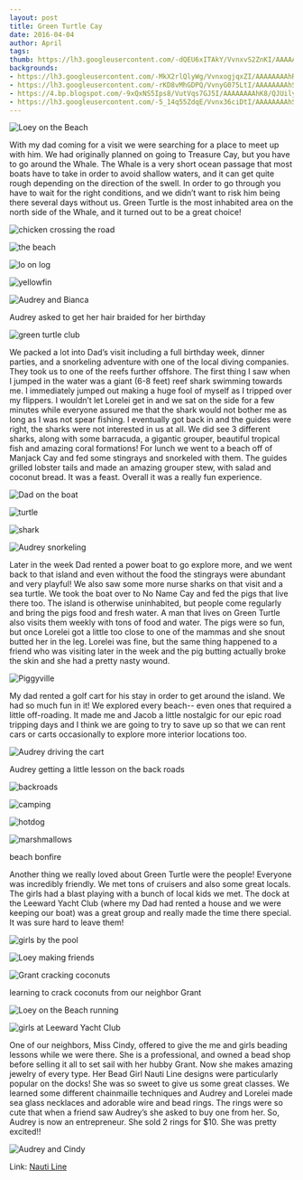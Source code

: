 ```yaml
---
layout: post
title: Green Turtle Cay
date: 2016-04-04
author: April
tags:
thumb: https://lh3.googleusercontent.com/-dQEU6xITAkY/VvnxvS2ZnKI/AAAAAAAAhR0/GWQxTRy8UjQ/s640/blogger-image-2001387876.jpg
backgrounds:
- https://lh3.googleusercontent.com/-MkX2rlQlyWg/VvnxogjqxZI/AAAAAAAAhRo/FIiJdi2rMiI/s640/blogger-image-1648529582.jpg
- https://lh3.googleusercontent.com/-rKD8vMhGDPQ/VvnyG075LtI/AAAAAAAAhSU/kDS8uA5q53M/s640/blogger-image--1887017073.jpg
- https://4.bp.blogspot.com/-9xQxNS5Ips8/VutVqs7GJ5I/AAAAAAAAhK8/QJUilyO52g0UEupkFpCMF8anDV9rqupxw/s1600/DSC00205.jpg
- https://lh3.googleusercontent.com/-5_14q55ZdqE/Vvnx36ciDtI/AAAAAAAAhSA/oxlmaWL5oJI/s640/blogger-image--1195761827.jpg
---
```


![Loey on the Beach](https://lh3.googleusercontent.com/-nTw6BP6k-8g/VvnxfPyQNhI/AAAAAAAAhRg/1rNeBOKpmQ4/s640/blogger-image-575208808.jpg)

With my dad coming for a visit we were searching for a place to meet up with him. We had originally planned on going to Treasure Cay, but you have to go around the Whale. The Whale is a very short ocean passage that most boats have to take in order to avoid shallow waters, and it can get quite rough depending on the direction of the swell. In order to go through you have to wait for the right conditions, and we didn’t want to risk him being there several days without us. Green Turtle is the most inhabited area on the north side of the Whale, and it turned out to be a great choice! 

![chicken crossing the road](https://lh3.googleusercontent.com/-MkX2rlQlyWg/VvnxogjqxZI/AAAAAAAAhRo/FIiJdi2rMiI/s640/blogger-image-1648529582.jpg)

![the beach](https://lh3.googleusercontent.com/-rKD8vMhGDPQ/VvnyG075LtI/AAAAAAAAhSU/kDS8uA5q53M/s640/blogger-image--1887017073.jpg)

![lo on log](https://lh3.googleusercontent.com/-6WsBvIlua-U/VvnyJXoS5OI/AAAAAAAAhSY/7a4xQqtG9_Q/s640/blogger-image-1739789812.jpg)

![yellowfin](https://lh3.googleusercontent.com/-OJffU1sCRCQ/VvnxkEz6OkI/AAAAAAAAhRk/CnYos--4qR4/s640/blogger-image--369094901.jpg)

![Audrey and Bianca](https://lh3.googleusercontent.com/-SQO3lffh5V8/Vvnnp1C2sfI/AAAAAAAAhQ0/36_k-T9ICIU/s640/blogger-image-1713278496.jpg)

Audrey asked to get her hair braided for her birthday

![green turtle club](https://lh3.googleusercontent.com/-ifSsCGLUYFk/Vvnm3XOK8GI/AAAAAAAAhQo/I2F6Y3P97pw/s640/blogger-image-734766829.jpg)



We packed a lot into Dad’s visit including a full birthday week, dinner parties, and a snorkeling adventure with one of the local diving companies. They took us to one of the reefs further offshore.  The first thing I saw when I jumped in the water was a giant (6-8 feet) reef shark swimming towards me. I immediately jumped out making a huge fool of myself as I tripped over my flippers. I wouldn’t let Lorelei get in and we sat on the side for a few minutes while everyone assured me that the shark would not bother me as long as I was not spear fishing. I eventually got back in and the guides were right, the sharks were not interested in us at all. We did see 3 different sharks, along with some barracuda, a gigantic grouper, beautiful tropical fish and amazing coral formations! For lunch we went to a beach off of Manjack Cay and fed some stingrays and snorkeled with them. The guides grilled lobster tails and made an amazing grouper stew, with salad and coconut bread. It was a feast. Overall it was a really fun experience. 

![Dad on the boat](https://lh3.googleusercontent.com/-72Hf2g5xHWA/Vvnxs_Fx1nI/AAAAAAAAhRw/iW-tS9vQT2Q/s640/blogger-image--394587306.jpg)

![turtle](https://lh3.googleusercontent.com/-dQEU6xITAkY/VvnxvS2ZnKI/AAAAAAAAhR0/GWQxTRy8UjQ/s640/blogger-image-2001387876.jpg)

![shark](https://3.bp.blogspot.com/-jagpAjziGl4/VutVepM40BI/AAAAAAAAhKo/WMCy2ZSGlEUdd_4dyXxbcDqbKautNBSjA/s1600/DSC00156.jpg)

![Audrey snorkeling](https://4.bp.blogspot.com/-9xQxNS5Ips8/VutVqs7GJ5I/AAAAAAAAhK8/QJUilyO52g0UEupkFpCMF8anDV9rqupxw/s1600/DSC00205.jpg)


Later in the week Dad rented a power boat to go explore more, and we went back to that island and even without the food the stingrays were abundant and very playful! We also saw some more nurse sharks on that visit and a sea turtle. We took the boat over to No Name Cay and fed the pigs that live there too. The island is otherwise uninhabited, but people come regularly and bring the pigs food and fresh water. A man that lives on Green Turtle also visits them weekly with tons of food and water. The pigs were so fun, but once Lorelei got a little too close to one of the mammas and she snout butted her in the leg. Lorelei was fine, but the same thing happened to a friend who was visiting later in the week and the pig butting actually broke the skin and she had a pretty nasty wound. 

![Piggyville](https://lh3.googleusercontent.com/-1BVUufnZ578/VvnnwHA6zJI/AAAAAAAAhQ4/OASuNRpUvjQ/s640/blogger-image--902636476.jpg)

My dad rented a golf cart for his stay in order to get around the island. We had so much fun in it! We  explored every beach-- even ones that required a little off-roading. It made me and Jacob a little nostalgic for our epic road tripping days and I think we are going to try to save up so that we can rent cars or carts occasionally to explore more interior locations too. 

![Audrey driving the cart](https://lh3.googleusercontent.com/-tDFlufpW6AE/Vvnx2LIys2I/AAAAAAAAhR8/Qgd-t5U4OZk/s640/blogger-image-2001018094.jpg)

Audrey getting a little lesson on the back roads

![backroads](https://lh3.googleusercontent.com/-F76MlHY-p-g/VvnyEd5rD6I/AAAAAAAAhSQ/5Cc5TvI2tFA/s640/blogger-image--884869124.jpg)

![camping](https://lh3.googleusercontent.com/-0AZVV8oNZPc/Vvnx7UkvkLI/AAAAAAAAhSE/16IN-39ANkg/s640/blogger-image--1352231599.jpg)

![hotdog](https://lh3.googleusercontent.com/-ZWrlQcjrVes/Vvnxq9zuSjI/AAAAAAAAhRs/qkJurGS1t-A/s640/blogger-image-293280607.jpg)

![marshmallows](https://lh3.googleusercontent.com/-v_LzS7mTd1Y/Vvnx9VUeSlI/AAAAAAAAhSI/LocFMnWqe0U/s640/blogger-image--844604084.jpg)

beach bonfire


Another thing we really loved about Green Turtle were the people! Everyone was incredibly friendly. We met tons of cruisers and also some great locals. The girls had a blast playing with a bunch of local kids we met. The dock at the Leeward Yacht Club (where my Dad had rented a house and we were keeping our boat) was a great group and really made the time there special. It was sure hard to leave them! 

![girls by the pool](https://lh3.googleusercontent.com/-7CD56BMsN78/VvnxzPM5ruI/AAAAAAAAhR4/oprCwpIM1Xc/s640/blogger-image-1253369637.jpg)

![Loey making friends](https://lh3.googleusercontent.com/-1OkMQ9x8_ro/Vvnn3EANWPI/AAAAAAAAhQ8/QIM0XMKBfXQ/s640/blogger-image--217487952.jpg)

![Grant cracking coconuts](https://lh3.googleusercontent.com/-RSEBKAQll5E/Vvnmxu1ewrI/AAAAAAAAhQk/QFkuNI-EGGI/s640/blogger-image--1359077853.jpg)

learning to crack coconuts from our neighbor Grant

![Loey on the Beach running](https://lh3.googleusercontent.com/-5_14q55ZdqE/Vvnx36ciDtI/AAAAAAAAhSA/oxlmaWL5oJI/s640/blogger-image--1195761827.jpg)

![girls at Leeward Yacht Club](https://lh3.googleusercontent.com/-zmtVVGC-hCY/Vvnx_gu_DGI/AAAAAAAAhSM/AhY4TvgpWCc/s640/blogger-image--1270758503.jpg)


One of our neighbors, Miss Cindy, offered to give the me and girls beading lessons while we were there.  She is a professional, and owned a bead shop before selling it all to set sail with her hubby Grant. Now she makes amazing jewelry of every type. Her Bead Girl Nauti Line designs were particularly popular on the docks! She was so sweet to give us some great classes. We learned some different chainmaille techniques and Audrey and Lorelei made sea glass necklaces and adorable wire and bead rings. The rings were so cute that when a friend saw Audrey’s she asked to buy one from her. So, Audrey is now an entrepreneur. She sold 2 rings for $10. She was pretty excited!!

![Audrey and Cindy](https://lh3.googleusercontent.com/-WzfpuM8VzmA/VvnwUBaLvHI/AAAAAAAAhRU/a1T8mCdQYRA/s640/blogger-image--1646579095.jpg)

Link: [Nauti Line](https://www.facebook.com/nautiline/?fref=ts)
